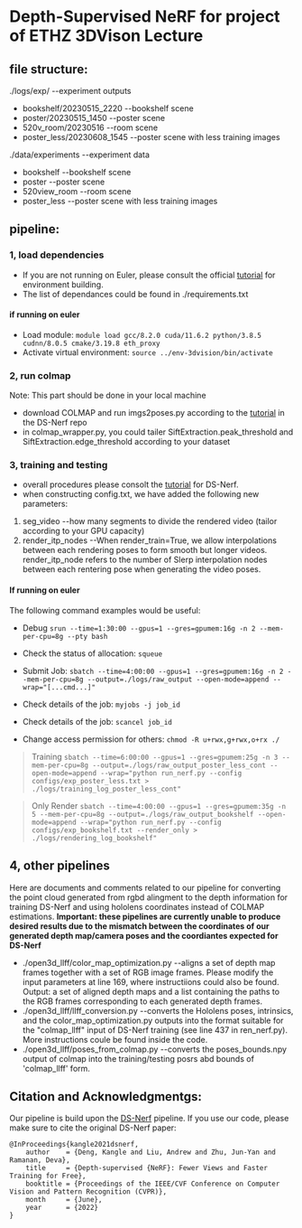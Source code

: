 # Depth-Supervised NeRF for project of ETHZ 3DVison Lecture
## file structure: 
./logs/exp/ --experiment outputs
- bookshelf/20230515_2220 --bookshelf scene
- poster/20230515_1450 --poster scene 
- 520v_room/20230516 --room scene 
- poster_less/20230608_1545 --poster scene with less training images 

./data/experiments --experiment data
- bookshelf --bookshelf scene
- poster --poster scene 
- 520view_room --room scene 
- poster_less --poster scene with less training images 

## pipeline:
### 1, load dependencies
* If you are not running on Euler, please consult the official [tutorial](https://github.com/dunbar12138/DSNeRF#dependencies) for environment building.
* The list of dependances could be found in ./requirements.txt

#### if running on euler 
* Load module: `module load gcc/8.2.0 cuda/11.6.2 python/3.8.5 cudnn/8.0.5 cmake/3.19.8 eth_proxy`
* Activate virtual environment: `source ../env-3dvision/bin/activate`

### 2, run colmap
Note: This part should be done in your local machine 
* download COLMAP and run imgs2poses.py according to the [tutorial](https://github.com/dunbar12138/DSNeRF#generate-camera-poses-and-sparse-depth-information-using-colmap-optional) in the DS-Nerf repo
* in colmap_wrapper.py, you could tailer SiftExtraction.peak_threshold and SiftExtraction.edge_threshold according to your dataset

### 3, training and testing
* overall procedures please consolt the [tutorial](https://github.com/dunbar12138/DSNeRF#how-to-run) for DS-Nerf.
* when constructing config.txt, we have added the following new parameters:
1. seg_video --how many segments to divide the rendered video (tailor according to your GPU capacity)
2. render_itp_nodes --When render_train=True, we allow interpolations between each rendering poses to form smooth but longer videos. render_itp_node refers to the number of Slerp interpolation nodes between each rentering pose when generating the video poses.

#### If running on euler
The following command examples would be useful:
* Debug `srun --time=1:30:00 --gpus=1 --gres=gpumem:16g -n 2 --mem-per-cpu=8g --pty bash`
* Check the status of allocation: `squeue`

* Submit Job: `sbatch --time=4:00:00 --gpus=1 --gres=gpumem:16g -n 2 --mem-per-cpu=8g --output=./logs/raw_output --open-mode=append --wrap="[...cmd...]"`
* Check details of the job: `myjobs -j job_id`
* Check details of the job: `scancel job_id`

* Change access permission for others: `chmod -R u+rwx,g+rwx,o+rx ./`

> Training `sbatch --time=6:00:00 --gpus=1 --gres=gpumem:25g -n 3 --mem-per-cpu=8g --output=./logs/raw_output_poster_less_cont --open-mode=append --wrap="python run_nerf.py --config configs/exp_poster_less.txt > ./logs/training_log_poster_less_cont"`

> Only Render `sbatch --time=4:00:00 --gpus=1 --gres=gpumem:35g -n 5 --mem-per-cpu=8g --output=./logs/raw_output_bookshelf --open-mode=append --wrap="python run_nerf.py --config configs/exp_bookshelf.txt --render_only > ./logs/rendering_log_bookshelf"`


## 4, other pipelines 
Here are documents and comments related to our pipeline for converting the point cloud generated from rgbd alingment to the depth information for training DS-Nerf and using hololens coordinates instead of COLMAP estimations. **Important: these pipelines are currently unable to produce desired results due to the mismatch between the coordinates of our generated depth map/camera poses and the coordiantes expected for DS-Nerf**
* ./open3d_llff/color_map_optimization.py --aligns a set of depth map frames together with a set of RGB image frames. Please modify the input parameters at line 169, where instructiions could also be found. 
Output: a set of aligned depth maps and a list containing the paths to the RGB frames corresponding to each generated depth frames. 
* ./open3d_llff/llff_conversion.py --converts the Hololens poses, intrinsics, and the color_map_optimization.py outputs into the format suitable for the "colmap_llff" input of DS-Nerf training (see line 437 in ren_nerf.py). More instructions coule be found inside the code. 
* ./open3d_llff/poses_from_colmap.py --converts the poses_bounds.npy output of colmap into the training/testing posrs abd bounds of 'colmap_llff' form. 

## Citation and Acknowledgmentgs:
Our pipeline is build upon the [DS-Nerf](https://github.com/dunbar12138/DSNeRF) pipeline. If you use our code, please make sure to cite the original DS-Nerf paper:
```
@InProceedings{kangle2021dsnerf,
    author    = {Deng, Kangle and Liu, Andrew and Zhu, Jun-Yan and Ramanan, Deva},
    title     = {Depth-supervised {NeRF}: Fewer Views and Faster Training for Free},
    booktitle = {Proceedings of the IEEE/CVF Conference on Computer Vision and Pattern Recognition (CVPR)},
    month     = {June},
    year      = {2022}
}
```
